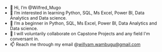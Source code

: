 - 👋 Hi, I’m @Wilfred_Mugo
- 👀 I’m interested in learning Python, SQL, Ms Excel, Power BI, Data Analytics and Data science.
- 🌱 I’m a beginner in Python, SQL, Ms Excel, Power BI, Data Analytics and Data science.
- 💞️ I will voluntarily collaborate on Capstone Projects and any field I'm conversant in.
- 📫 Reach me through my email @willyam.wambugu@gmail.com

<!---
Wilfred_Mugo/Wilfred_Mugo is a ✨ special ✨ repository because its `README.md` (this file) appears on your GitHub profile.
You can click the Preview link to take a look at your changes.
--->

